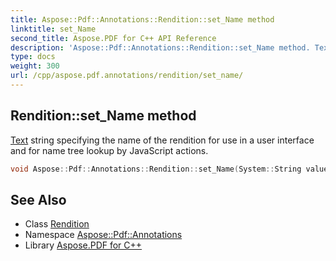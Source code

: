 ```yaml
---
title: Aspose::Pdf::Annotations::Rendition::set_Name method
linktitle: set_Name
second_title: Aspose.PDF for C++ API Reference
description: 'Aspose::Pdf::Annotations::Rendition::set_Name method. Text string specifying the name of the rendition for use in a user interface and for name tree lookup by JavaScript actions in C++.'
type: docs
weight: 300
url: /cpp/aspose.pdf.annotations/rendition/set_name/
---
```

## Rendition::set_Name method


[Text](../../../aspose.pdf.text/) string specifying the name of the rendition for use in a user interface and for name tree lookup by JavaScript actions.

```cpp
void Aspose::Pdf::Annotations::Rendition::set_Name(System::String value)
```

## See Also

* Class [Rendition](../)
* Namespace [Aspose::Pdf::Annotations](../../)
* Library [Aspose.PDF for C++](../../../)
